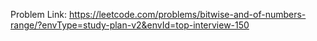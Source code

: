 Problem Link: https://leetcode.com/problems/bitwise-and-of-numbers-range/?envType=study-plan-v2&envId=top-interview-150

```

```
